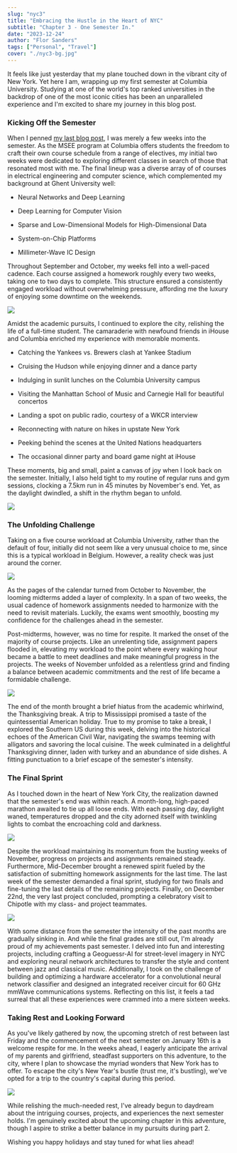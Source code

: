 ```yaml
---
slug: "nyc3"
title: "Embracing the Hustle in the Heart of NYC"
subtitle: "Chapter 3 - One Semester In."
date: "2023-12-24"
author: "Flor Sanders"
tags: ["Personal", "Travel"]
cover: "./nyc3-bg.jpg"
---
```


It feels like just yesterday that my plane touched down in the vibrant city of New York. Yet here I am, wrapping up my first semester at Columbia University. Studying at one of the world's top ranked universities in the backdrop of one of the most iconic cities has been an unparalleled experience and I'm excited to share my journey in this blog post.

### Kicking Off the Semester

When I penned [my last blog post](https://www.florsanders.be/posts/nyc2), I was merely a few weeks into the semester. As the MSEE program at Columbia offers students the freedom to craft their own course schedule from a range of electives, my initial two weeks were dedicated to exploring different classes in search of those that resonated most with me. The final lineup was a diverse array of of courses in electrical engineering and computer science, which complemented my background at Ghent University well:

- Neural Networks and Deep Learning

- Deep Learning for Computer Vision

- Sparse and Low-Dimensional Models for High-Dimensional Data

- System-on-Chip Platforms

- Millimeter-Wave IC Design

Throughout September and October, my weeks fell into a well-paced cadence. Each course assigned a homework roughly every two weeks, taking one to two days to complete. This structure ensured a consistently engaged workload without overwhelming pressure, affording me the luxury of enjoying some downtime on the weekends.

![](./nyc3-columbia-campus.jpg)

Amidst the academic pursuits, I continued to explore the city, relishing the life of a full-time student. The camaraderie with newfound friends in iHouse and Columbia enriched my experience with memorable moments.

- Catching the Yankees vs. Brewers clash at Yankee Stadium

- Cruising the Hudson while enjoying dinner and a dance party

- Indulging in sunlit lunches on the Columbia University campus

- Visiting the Manhattan School of Music and Carnegie Hall for beautiful concertos

- Landing a spot on public radio, courtesy of a WKCR interview

- Reconnecting with nature on hikes in upstate New York

- Peeking behind the scenes at the United Nations headquarters

- The occasional dinner party and board game night at iHouse

These moments, big and small, paint a canvas of joy when I look back on the semester. Initially, I also held tight to my routine of regular runs and gym sessions, clocking a 7.5km run in 45 minutes by November's end. Yet, as the
daylight dwindled, a shift in the rhythm began to unfold.

![](./nyc3-events.jpg)

### The Unfolding Challenge

Taking on a five course workload at Columbia University, rather than the default of four, initially did not seem like a very unusual choice to me, since this is a typical workload in Belgium. However, a reality check was just around the corner.

![](./nyc3-library.jpg)

As the pages of the calendar turned from October to November, the looming midterms added a layer of complexity. In a span of two weeks, the usual cadence of homework assignments needed to harmonize with the need to revisit materials. Luckily, the exams went smoothly, boosting my confidence for the challenges ahead in the semester.

Post-midterms, however, was no time for respite. It marked the onset of the majority of course projects. Like an unrelenting tide, assignment papers flooded in, elevating my workload to the point where every waking hour became a battle to meet deadlines and make meaningful progress in the projects. The weeks of November unfolded as a relentless grind and finding a balance between academic commitments and the rest of life became a formidable challenge.

![](./nyc3-mississippi.jpg)

The end of the month brought a brief hiatus from the academic whirlwind, the Thanksgiving break. A trip to Mississippi promised a taste of the quintessential American holiday. True to my promise to take a break, I explored the Southern US during this week, delving into the historical echoes of the American Civil War, navigating the swamps teeming with alligators and savoring the local cuisine. The week culminated in a delightful Thanksgiving dinner, laden with turkey and an abundance of side dishes. A fitting punctuation to a brief escape of the semester's intensity.

### The Final Sprint

As I touched down in the heart of New York City, the realization dawned
that the semester's end was within reach. A month-long, high-paced
marathon awaited to tie up all loose ends. With each passing day, daylight waned, temperatures dropped and the city adorned itself with twinkling lights to combat the encroaching cold and darkness.

![](./nyc3-lights.jpg)

Despite the workload maintaining its momentum from the busting weeks of November, progress on projects and assignments remained steady. Furthermore, Mid-December brought a renewed spirit fueled by the satisfaction of submitting homework assignments for the last time. The last week of the semester demanded a final sprint, studying for two finals and fine-tuning the last details of the remaining projects. Finally, on December 22nd, the very last project concluded, prompting a celebratory visit to Chipotle with my class- and project teammates.

![](./nyc3-chipotle.jpg)

With some distance from the semester the intensity of the past months are gradually sinking in. And while the final grades are still out, I'm already proud of my achievements past semester. I delved into fun and interesting projects, including crafting a Geoguessr-AI for street-level imagery in NYC and exploring neural network architectures to transfer the style and content between jazz and classical music. Additionally, I took on the challenge of building and optimizing a hardware accelerator for a convolutional neural network classifier and designed an integrated receiver circuit for 60 GHz mmWave communications systems. Reflecting on this list, it feels a tad surreal that all these experiences were crammed into a mere sixteen weeks.

### Taking Rest and Looking Forward

As you've likely gathered by now, the upcoming stretch of rest between last Friday and the commencement of the next semester on January 16th is a welcome respite for me. In the weeks ahead, I eagerly anticipate the arrival of my parents and girlfriend, steadfast supporters on this adventure, to the city, where I plan to showcase the myriad wonders that New York has to offer. To escape the city's New Year's bustle (trust me, it's bustling), we've opted for a trip to the country's capital during this period.

![](./nyc3-xmas.jpg)

While relishing the much-needed rest, I've already begun to daydream about the intriguing courses, projects, and experiences the next semester holds. I'm genuinely excited about the upcoming chapter in this adventure, though I aspire to strike a better balance in my pursuits during part 2.

Wishing you happy holidays and stay tuned for what lies ahead!
